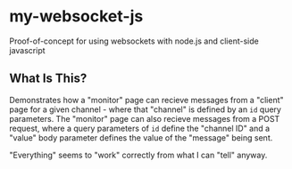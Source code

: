 # my-websocket-js

Proof-of-concept for using websockets with node.js and client-side javascript

## What Is This?

Demonstrates how a "monitor" page can recieve messages from a "client" page for a given channel - where that "channel" is defined by an `id` query parameters. The "monitor" page can also recieve messages from a POST request, where a query parameters of `id` define the "channel ID" and a "value" body parameter defines the value of the "message" being sent. 

"Everything" seems to "work" correctly from what I can "tell" anyway. 

